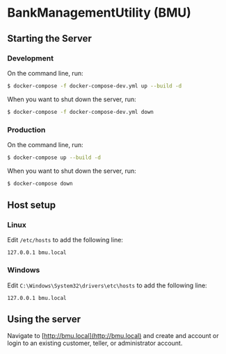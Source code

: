 # BankManagementUtility (BMU)

## Starting the Server

### Development
On the command line, run:
```bash
$ docker-compose -f docker-compose-dev.yml up --build -d
```

When you want to shut down the server, run:
```bash
$ docker-compose -f docker-compose-dev.yml down
```

### Production

On the command line, run:
```bash
$ docker-compose up --build -d
```

When you want to shut down the server, run:
```bash
$ docker-compose down
```

## Host setup

### Linux

Edit `/etc/hosts` to add the following line:
```
127.0.0.1 bmu.local
```

### Windows

Edit `C:\Windows\System32\drivers\etc\hosts` to add the following line:

```
127.0.0.1 bmu.local
```

## Using the server

Navigate to [http://bmu.local](http://bmu.local) and create and account or login to an existing customer, teller, or administrator account. 